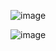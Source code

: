 
![image](https://github.com/xkamail/graph-based-method/assets/12003208/e68deff5-4774-4bb5-9208-2131b250cc0a)


![image](https://github.com/xkamail/graph-based-method/assets/12003208/d96f30a4-5af5-4cd3-a697-afdd040af1ea)
